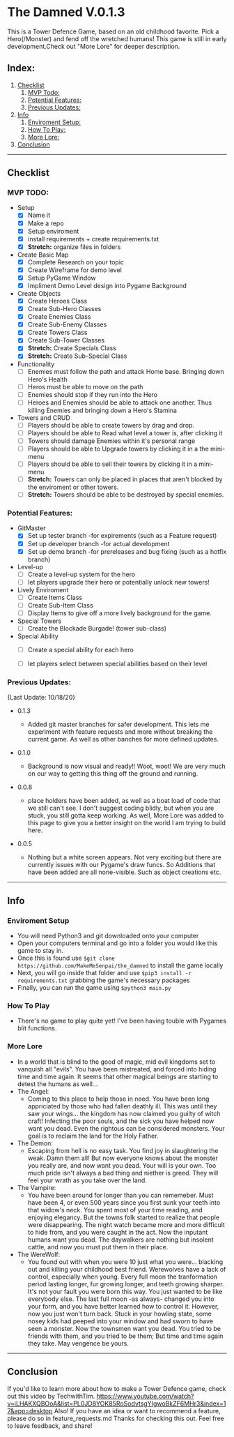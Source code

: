 # The Damned V.0.1.3
This is a Tower Defence Game, based on an old childhood favorite. Pick a Hero(/Monster) and fend off the wretched humans! This game is still in early development.Check out "More Lore" for deeper description.

## Index:
1. [Checklist](#checklist)
    1. [MVP Todo:](#mvp-todo)
    2. [Potential Features:](#potential-features)
    3. [Previous Updates:](#previous-updates)
2. [Info](#info)
    1. [Enviroment Setup:](#enviroment-setup)
    2. [How To Play:](#how-to-play)
    3. [More Lore:](#more-lore)
3. [Conclusion](#conclusion)

___
## Checklist

### MVP TODO:
- Setup 
    - [x] Name it
    - [x] Make a repo
    - [x] Setup enviroment
    - [x] install requirements + create requirements.txt
    - [x] **Stretch:** organize files in folders
- Create Basic Map
    - [x] Complete Research on your topic
    - [x] Create Wireframe for demo level
    - [x] Setup PyGame Window
    - [x] Impliment Demo Level design into Pygame Background
- Create Objects
    - [x] Create Heroes Class
    - [x] Create Sub-Hero Classes
    - [x] Create Enemies Class
    - [x] Create Sub-Enemy Classes
    - [x] Create Towers Class
    - [x] Create Sub-Tower Classes
    - [x] **Stretch:** Create Specials Class
    - [x] **Stretch:** Create Sub-Special Class
- Functionality 
    - [ ] Enemies must follow the path and attack Home base. Bringing down Hero's Health
    - [ ] Heros must be able to move on the path
    - [ ] Enemies should stop if they run into the Hero
    - [ ] Heroes and Enemies should be able to attack one another. Thus killing Enemies and bringing down a Hero's Stamina
- Towers and CRUD
    - [ ] Players should be able to create towers by drag and drop.
    - [ ] Players should be able to Read what level a tower is, after clicking it
    - [ ] Towers should damage Enemies within it's personal range
    - [ ] Players should be able to Upgrade towers by clicking it in a the mini-menu
    - [ ] Players should be able to sell their towers by clicking it in a mini-menu
    - [ ] **Stretch:** Towers can only be placed in places that aren't blocked by the enviroment or other towers.
    - [ ] **Stretch:** Towers should be able to be destroyed by special enemies.

### Potential Features:
- GitMaster
    - [x] Set up tester branch -for expirements (such as a Feature request)
    - [x] Set up developer branch -for actual development
    - [x] Set up demo branch -for prereleases and bug fixing (such as a hotfix branch)
- Level-up
    - [ ] Create a level-up system for the hero
    - [ ] let players upgrade their hero or potentially unlock new towers!
- Lively Enviroment
    - [ ] Create Items Class
    - [ ] Create Sub-Item Class
    - [ ] Display Items to give off a more lively background for the game.
- Special Towers
    - [ ] Create the Blockade Burgade! (tower sub-class)
- Special Ability
    - [ ] Create a special ability for each hero
    - [ ] let players select between special abilities based on their level


### Previous Updates:
{Last Update: 10/18/20}
- 0.1.3
    - Added git master branches for safer development. This lets me experiment with feature requests and more without breaking the current game. As well as other banches for more defined updates.

- 0.1.0
    - Background is now visual and ready!! Woot, woot! We are very much on our way to getting this thing off the ground and running.

- 0.0.8
    - place holders have been added, as well as a boat load of code that we still can't see. I don't suggest coding blidly, but when you are stuck, you still gotta keep working. As well, More Lore was added to this page to give you a better insight on the world I am trying to build here.

- 0.0.5
    - Nothing but a white screen appears. Not very exciting but there are currently issues with our Pygame's draw funcs. So Additions that have been added are all none-visible. Such as object creations etc.

___
## Info

### Enviroment Setup
- You will need Python3 and git downloaded onto your computer
- Open your computers terminal and go into a folder you would like this game to stay in. 
- Once this is found use 
```$git clone https://github.com/MakeMeSenpai/the_damned```
to install the game locally
- Next, you will go inside that folder and use 
```$pip3 install -r requirements.txt```
grabbing the game's necessary packages
- Finally, you can run the game using 
```$python3 main.py```

### How To Play
- There's no game to play quite yet! I've been having touble with Pygames blit functions.

### More Lore
- In a world that is blind to the good of magic, mid evil kingdoms set to vanquish all "evils". You have been mistreated, and forced into hiding time and time again.  It seems that other magical beings are starting to detest the humans as well...
- The Angel:
    - Coming to this place to help those in need. You have been long appriciated by those who had fallen deathly ill. This was until they saw your wings... the kingdom has now claimed you guilty of witch craft! Infecting the poor souls, and the sick you have helped now want you dead. Even the rightous can be considered monsters. Your goal is to reclaim the land for the Holy Father.
- The Demon:
    - Escaping from hell is no easy task. You find joy in slaughtering the weak. Damn them all! But now everyone knows about the monster you really are, and now want you dead. Your will is your own. Too much pride isn't always a bad thing and niether is greed. They will feel your wrath as you take over the land.
- The Vampire:
    - You have been around for longer than you can rememeber. Must have been 4, or even 500 years since you first sunk your teeth into that widow's neck. You spent most of your time reading, and enjoying elegancy. But the towns folk started to realize that people were disappearing. The night watch became more and more difficult to hide from, and you were caught in the act. Now the inputant humans want you dead. The daywalkers are nothing but insolent cattle, and now you must put them in their place.
- The WereWolf:
    - You found out with when you were 10 just what you were... blacking out and killing your childhood best friend. Werewolves have a lack of control, especially when young. Every full moon the tranformation period lasting longer, fur growing longer, and teeth growing sharper. It's not your fault you were born this way. You just wanted to be like everybody else. The last full moon -as always- changed you into your form, and you have better learned how to control it. However, now you just won't turn back. Stuck in your howling state, some nosey kids had peeped into your window and had sworn to have seen a monster. Now the townsmen want you dead. You tried to be friends with them, and you tried to be them; But time and time again they take. May vengence be yours.

___
## Conclusion
If you'd like to learn more about how to make a Tower Defence game, check out this video by TechwithTim. https://www.youtube.com/watch?v=iLHAKXQBOoA&list=PL0JD8YOK85RoSodvtsgYIgwoBkZF6MHr3&index=17&app=desktop
Also! If you have an idea or want to recommend a feature, please do so in feature_requests.md 
Thanks for checking this out. Feel free to leave feedback, and share!
